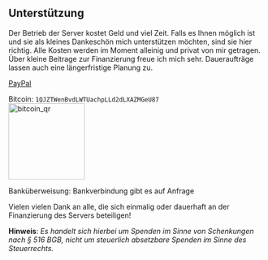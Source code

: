 ## Unterstützung
Der Betrieb der Server kostet Geld und viel Zeit. Falls es Ihnen möglich ist und sie als kleines Dankeschön mich unterstützen möchten, sind sie hier richtig. Alle Kosten werden im Moment alleinig und privat von mir getragen.<br>
Über kleine Beitrage zur Finanzierung freue ich mich sehr. Daueraufträge lassen auch eine längerfristige Planung zu.

[PayPal](paypal.me/nwellpott)

Bitcoin: `1QJZTWenBvdLWTUachpLLd2dLXAZMGeU87`<br>
<img src="/images/bitcoin_qr.png" alt="bitcoin_qr" style="width: 150px;"/>


Banküberweisung: Bankverbindung gibt es auf Anfrage

Vielen vielen Dank an alle, die sich einmalig oder dauerhaft an der Finanzierung des Servers beteiligen!

**Hinweis**: _Es handelt sich hierbei um Spenden im Sinne von Schenkungen nach § 516 BGB, nicht um steuerlich absetzbare Spenden im Sinne des Steuerrechts._

